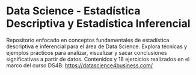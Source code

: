 # Data Science - Estadística Descriptiva y Estadística Inferencial
Repositorio enfocado en conceptos fundamentales de estadística descriptiva e inferencial para el área de Data Science. Explora técnicas y ejemplos prácticos para analizar, visualizar y sacar conclusiones significativas a partir de datos. Contenidos y 18 ejercicios realizados en el marco del curso DS4B: https://datascience4business.com/
